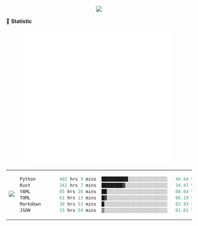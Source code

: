 <!-- https://github.com/DenverCoder1/readme-typing-svg -->
<p align="center">
<img src="https://readme-typing-svg.demolab.com?font=Orbitron&size=25&pause=1000&center=true&vCenter=true&random=false&width=600&lines=Welcome+to+my+GitHub+profile+page!" />


🌟 **Statistic**

<p align="center">
  <img width="400" align="top" src="https://github.com/fllesser/fllesser/blob/main/left.svg" />
  <img width="400" align="top" src="https://github.com/fllesser/fllesser/blob/main/right.svg" />
</p>



<table>
<tr>
<td>

<img src="https://github-readme-stats.vercel.app/api?username=fllesser&theme=tokyonight&show_icons=true&hide_border=true&count_private=true" />

</td>
<td>

<!--START_SECTION:waka-->

```python
Python         402 hrs 9 mins  ██████████░░░░░░░░░░░░░░░   40.64 %
Rust           341 hrs 7 mins  ████████▓░░░░░░░░░░░░░░░░   34.47 %
YAML           85 hrs 28 mins  ██░░░░░░░░░░░░░░░░░░░░░░░   08.64 %
TOML           61 hrs 13 mins  █▓░░░░░░░░░░░░░░░░░░░░░░░   06.19 %
Markdown       38 hrs 53 mins  █░░░░░░░░░░░░░░░░░░░░░░░░   03.93 %
JSON           15 hrs 54 mins  ▒░░░░░░░░░░░░░░░░░░░░░░░░   01.61 %
```

<!--END_SECTION:waka-->

</td>
</tr>
</table>

